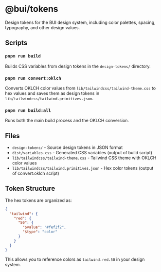# @bui/tokens

Design tokens for the BUI design system, including color palettes, spacing, typography, and other design values.

## Scripts

### `pnpm run build`
Builds CSS variables from design tokens in the `design-tokens/` directory.

### `pnpm run convert:oklch`
Converts OKLCH color values from `lib/tailwindcss/tailwind-theme.css` to hex values and saves them as design tokens in `lib/tailwindcss/tailwind.primitives.json`.

### `pnpm run build:all`
Runs both the main build process and the OKLCH conversion.

## Files

- `design-tokens/` - Source design tokens in JSON format
- `dist/variables.css` - Generated CSS variables (output of build script)
- `lib/tailwindcss/tailwind-theme.css` - Tailwind CSS theme with OKLCH color values
- `lib/tailwindcss/tailwind.primitives.json` - Hex color tokens (output of convert:oklch script)

## Token Structure

The hex tokens are organized as:
```json
{
  "tailwind": {
    "red": {
      "50": {
        "$value": "#fef2f2",
        "$type": "color"
      }
    }
  }
}
```

This allows you to reference colors as `tailwind.red.50` in your design system. 